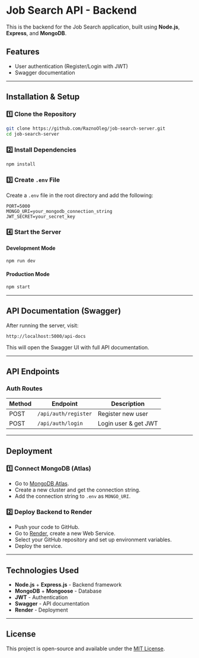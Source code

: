 # Job Search API - Backend

This is the backend for the Job Search application, built using **Node.js**, **Express**, and **MongoDB**.

## Features
- User authentication (Register/Login with JWT)
- Swagger documentation

---

## Installation & Setup

### 1️⃣ Clone the Repository
```bash
git clone https://github.com/RaznoOleg/job-search-server.git
cd job-search-server
```

### 2️⃣ Install Dependencies
```bash
npm install
```

### 3️⃣ Create `.env` File
Create a `.env` file in the root directory and add the following:
```env
PORT=5000
MONGO_URI=your_mongodb_connection_string
JWT_SECRET=your_secret_key
```

### 4️⃣ Start the Server
#### Development Mode
```bash
npm run dev
```
#### Production Mode
```bash
npm start
```

---

## API Documentation (Swagger)
After running the server, visit:
```
http://localhost:5000/api-docs
```
This will open the Swagger UI with full API documentation.

---

## API Endpoints

### **Auth Routes**
| Method | Endpoint         | Description          |
|--------|----------------|----------------------|
| POST   | `/api/auth/register` | Register new user  |
| POST   | `/api/auth/login`    | Login user & get JWT |

---
## Deployment
### **1️⃣ Connect MongoDB (Atlas)**
- Go to [MongoDB Atlas](https://www.mongodb.com/atlas/database).
- Create a new cluster and get the connection string.
- Add the connection string to `.env` as `MONGO_URI`.
  
### **2️⃣ Deploy Backend to Render**
- Push your code to GitHub.
- Go to [Render](https://render.com/), create a new Web Service.
- Select your GitHub repository and set up environment variables.
- Deploy the service.
---

## Technologies Used
- **Node.js** + **Express.js** - Backend framework
- **MongoDB** + **Mongoose** - Database
- **JWT** - Authentication
- **Swagger** - API documentation
- **Render** - Deployment

---

## License
This project is open-source and available under the [MIT License](LICENSE).

